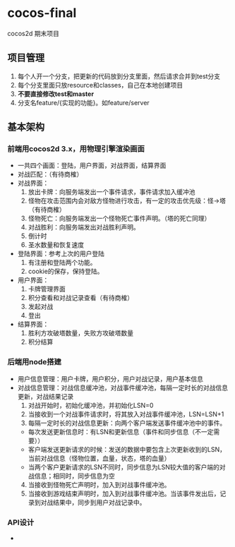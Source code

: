 # cocos-final
cocos2d 期末项目

## 项目管理
1. 每个人开一个分支，把更新的代码放到分支里面，然后请求合并到test分支
2. 每个分支里面只放resource和classes，自己在本地创建项目
3. <strong>不要直接修改test和master</strong>
4. 分支名feature/{实现的功能}。如feature/server

## 基本架构
### 前端用cocos2d 3.x，用物理引擎渲染画面
  + 一共四个画面：登陆，用户界面，对战界面，结算界面
  + 对战匹配：（有待商榷）
  + 对战界面：
    1. 放出卡牌：向服务端发出一个事件请求，事件请求加入缓冲池
    2. 怪物在攻击范围内会对敌方怪物进行攻击，有一定的攻击优先级：怪->塔（有待商榷）
    3. 怪物死亡：向服务端发出一个怪物死亡事件声明。（塔的死亡同理）
    4. 对战胜利：向服务端发出对战胜利声明。
    5. 倒计时
    6. 圣水数量和恢复速度
  + 登陆界面：参考上次的用户登陆
    1. 有注册和登陆两个功能。
    2. cookie的保存，保持登陆。
  + 用户界面：
    1. 卡牌管理界面
    2. 积分查看和对战记录查看（有待商榷）
    3. 发起对战
    4. 登出
  + 结算界面：
    1. 胜利方攻破塔数量，失败方攻破塔数量
    2. 积分结算
### 后端用node搭建
  + 用户信息管理：用户卡牌，用户积分，用户对战记录，用户基本信息
  + 对战信息管理：对战信息缓冲池，对战事件缓冲池，每隔一定时长的对战信息更新，对战结果记录
    1. 对战开始时，初始化缓冲池，并初始化LSN=0 
    2. 当接收到一个对战事件请求时，将其放入对战事件缓冲池，LSN=LSN+1
    3. 每隔一定时长的对战信息更新：向两个客户端发送事件缓冲池中的事件。
      - 每次发送更新信息时：有LSN和更新信息（事件和同步信息（不一定需要））
      - 客户端发送更新请求的时候：发送的数据中要包含上次更新收到的LSN，当前对战信息（怪物位置，血量，状态，塔的血量）
      - 当两个客户更新请求的LSN不同时，同步信息为LSN较大值的客户端的对战信息；相同时，同步信息为空
    4. 当接收到怪物死亡声明时，加入到对战事件缓冲池。
    5. 当接收到游戏结束声明时，加入到对战事件缓冲池。当该事件发出后，记录到对战结果中，同步到用户对战记录中。
### API设计
  + 
